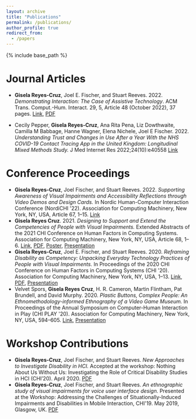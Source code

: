 ```yaml
---
layout: archive
title: "Publications"
permalink: /publications/
author_profile: true
redirect_from:
  - /papers
---
```


{% include base_path %}

Journal Articles
======
* __Gisela Reyes-Cruz__, Joel E. Fischer, and Stuart Reeves. 2022. _Demonstrating Interaction: The Case of Assistive Technology_. ACM Trans. Comput.-Hum. Interact. 29, 5, Article 48 (October 2022), 37 pages. [Link](https://dl.acm.org/doi/abs/10.1145/3514236), [PDF](../files/accessible-TOCHI-Demonstrating-Interaction.pdf)  

* Cecily Pepper, __Gisela Reyes-Cruz__, Ana Rita Pena, Liz Dowthwaite, Camilla M Babbage, Hanne Wagner, Elena Nichele, Joel E Fischer. 2022. _Understanding Trust and Changes in Use After a Year With the NHS COVID-19 Contact Tracing App in the United Kingdom: Longitudinal Mixed Methods Study._ J Med Internet Res 2022;24(10):e40558 [Link](https://www.jmir.org/2022/10/e40558)

Conference Proceedings
=======
* __Gisela Reyes-Cruz__, Joel Fischer, and Stuart Reeves. 2022. _Supporting Awareness of Visual Impairments and Accessibility Reflections through Video Demos and Design Cards._ In Nordic Human-Computer Interaction Conference (NordiCHI '22). Association for Computing Machinery, New York, NY, USA, Article 67, 1–15. [Link](https://dl.acm.org/doi/abs/10.1145/3546155.3546697)
* __Gisela Reyes Cruz__. 2021. _Designing to Support and Extend the Competencies of People with Visual Impairments._ Extended Abstracts of the 2021 CHI Conference on Human Factors in Computing Systems. Association for Computing Machinery, New York, NY, USA, Article 68, 1–6. [Link](https://dl.acm.org/doi/10.1145/3411763.3443425), [PDF](../files/CHI2021-DC.pdf), [Poster](../files/CHI2021-DC-poster.pdf), [Presentation](https://www.youtube.com/watch?v=SKjxuqtx62A)
* __Gisela Reyes-Cruz__, Joel E. Fischer, and Stuart Reeves. 2020. _Reframing Disability as Competency: Unpacking Everyday Technology Practices of People with Visual Impairments._ In Proceedings of the 2020 CHI Conference on Human Factors in Computing Systems (CHI '20). Association for Computing Machinery, New York, NY, USA, 1–13. [Link](https://doi.org/10.1145/3313831.3376767), [PDF](../files/Reframing-disability-as-competency.pdf), [Presentation](https://www.youtube.com/watch?v=-Pk3MzIe9NM)
* Velvet Spors, __Gisela Reyes Cruz__, H. R. Cameron, Martin Flintham, Pat Brundell, and David Murphy. 2020. _Plastic Buttons, Complex People: An Ethnomethodology-informed Ethnography of a Video Game Museum._ In Proceedings of the Annual Symposium on Computer-Human Interaction in Play (CHI PLAY '20). Association for Computing Machinery, New York, NY, USA, 594–605. [Link](https://dl.acm.org/doi/10.1145/3410404.3414234), [Presentation](https://www.youtube.com/watch?v=PtE6cOWnf_I)

Workshop Contributions
========
* __Gisela Reyes-Cruz__, Joel Fischer, and Stuart Reeves. _New Approaches to Investigate Disability in HCI._ Accepted at the workshop: Nothing About Us Without Us: Investigating the Role of Critical Disability Studies in HCI (CHI’20). April 2020. [PDF](../files/New-Approaches-Workshop.pdf)
* __Gisela Reyes-Cruz__, Joel Fischer, and Stuart Reeves. _An ethnographic study of visual impairments for voice user interface design._ Presented at the Workshop: Addressing the Challenges of Situationally-Induced Impairments and Disabilities in Mobile Interaction, CHI'19. May 2019, Glasgow, UK. [PDF](../files/Visual-impairments-and-voice-user-interface-design.pdf)